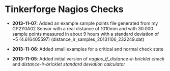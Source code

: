 # Tinkerforge Nagios Checks

* **2013-11-07**: Added an example sample points file generated from my GP2Y0A02 Sensor with a real distance of 1010mm and with 30.000 sample points measured in about 9 hours with a standard deviation of ~5 (4.616405597) (distance_ir_samples_20131106_232249.dat)

* **2013-11-06**: Added small examples for a critical and normal check state

* **2013-11-05**: Added initial version of *nagios_tf_distance-ir-bricklet check* and *distance-ir-bricklet standard deviation calculator*